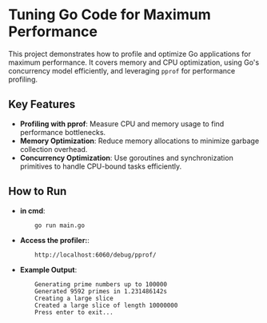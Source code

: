 # Tuning Go Code for Maximum Performance

This project demonstrates how to profile and optimize Go applications for maximum performance. It covers memory and CPU optimization, using Go's concurrency model efficiently, and leveraging `pprof` for performance profiling.

## Key Features

- **Profiling with pprof**: Measure CPU and memory usage to find performance bottlenecks.
- **Memory Optimization**: Reduce memory allocations to minimize garbage collection overhead.
- **Concurrency Optimization**: Use goroutines and synchronization primitives to handle CPU-bound tasks efficiently.


## How to Run

- **in cmd**:

    ```
        go run main.go
    ```

- **Access the profiler:**:
    ```
        http://localhost:6060/debug/pprof/
    ```

- **Example Output**:
    ```
        Generating prime numbers up to 100000
        Generated 9592 primes in 1.231486142s
        Creating a large slice
        Created a large slice of length 10000000
        Press enter to exit...

    ```

